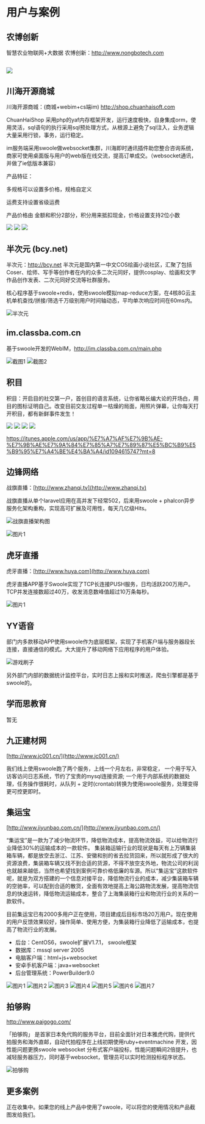# 用户与案例

农博创新
------
智慧农业物联网+大数据
农博创新：<http://www.nongbotech.com>

![](http://www.swoole.com/static/uploads//wiki/201709/19/151640612443.jpg)
------

川海开源商城
-----
川海开源商城：(商城+webim+cs端im) <http://shop.chuanhaisoft.com>

ChuanHaiShop 采用php的yaf内存框架开发，运行速度极快，自身集成orm，使用灵活，sql语句的执行采用sql预处理方式，从根源上避免了sql注入，业务逻辑大量采用行锁，事务，运行稳定。

im服务端采用swoole做websocket集群，川海即时通讯插件助您整合咨询系统，商家可使用桌面版与用户的web版在线交流，提高订单成交。（websocket通讯，并做了ie低版本兼容）

产品特征：

多规格可以设置多价格，规格自定义

运费支持设置省级运费

产品价格由 金额和积分2部分，积分用来抵扣现金，价格设置支持2位小数

![](http://www.swoole.com/static/uploads//wiki/201710/12/779060290888.png)
![](http://www.swoole.com/static/uploads//wiki/201710/12/779270695390.png)
![](http://www.swoole.com/static/uploads//wiki/201711/20/391130410650.jpg)

半次元 (bcy.net)  
------
半次元：<http://bcy.net>
半次元是国内第一中文COS绘画小说社区，汇聚了包括Coser、绘师、写手等创作者在内的众多二次元同好，提供cosplay、绘画和文字作品创作发表、二次元同好交流等社群服务。

核心程序基于swoole+redis，使用swoole模拟map-reduce方案，在4核8G云主机单机查找/拼接/筛选千万级别用户时间轴动态，平均单次响应时间在60ms内。

![半次元](/static/uploads//wiki/201608/18/204860827822.jpg)

im.classba.com.cn
-----
基于swoole开发的WebIM，<http://im.classba.com.cn/main.php>

![截图1](http://www.swoole.com/static/uploads//wiki/201609/28/531100857223.jpg)
![截图2](http://wiki.swoole.com/static/uploads//wiki/201609/28/531710822812.png "截图2")

积目
-----
积目：开启目的社交第一户，首创目的语言系统，让你省略长编大论的开场白，用目的图标证明自己。改变目前交友过程单一枯燥的局面，用照片弹幕，让你每天打开积目，都有新鲜事件发生！

[![](http://ww1.sinaimg.cn/large/0060lm7Tgy1fdl7lqhysbj307i0dc77c.jpg)](http://ww1.sinaimg.cn/large/0060lm7Tgy1fdl7lqhysbj307i0dc77c.jpg)
[![](http://ww1.sinaimg.cn/large/0060lm7Tgy1fdl7lqhen3j307i0dcwhz.jpg)](http://ww1.sinaimg.cn/large/0060lm7Tgy1fdl7lqhen3j307i0dcwhz.jpg)
[![](http://ww2.sinaimg.cn/large/0060lm7Tgy1fdl7lqdz91j307i0dcjtk.jpg)](http://ww2.sinaimg.cn/large/0060lm7Tgy1fdl7lqdz91j307i0dcjtk.jpg)
[![](http://ww4.sinaimg.cn/large/0060lm7Tgy1fdl7lr3p3qj307i0dcwia.jpg)](http://ww4.sinaimg.cn/large/0060lm7Tgy1fdl7lr3p3qj307i0dcwia.jpg)

https://itunes.apple.com/us/app/%E7%A7%AF%E7%9B%AE-%E7%9B%AE%E7%9A%84%E7%85%A7%E7%89%87%E5%BC%B9%E5%B9%95%E7%A4%BE%E4%BA%A4/id1094615747?mt=8

边锋网络
----

战旗直播：[http://www.zhanqi.tv](http://www.zhanqi.tv)

战旗直播从单个laravel应用在高并发下经常502，后来用swoole + phalcon异步服务化架构重构，实现高可扩展及可用性，每天几亿级Hits。


![战旗直播架构图](http://wiki.swoole.com/static/image/zhanqi/1.png)


![图片1](http://wiki.swoole.com/static/image/zhanqi/2.jpg)

虎牙直播
----
虎牙直播：[http://www.huya.com](http://www.huya.com)

虎牙直播APP基于Swoole实现了TCP长连接PUSH服务，日均活跃200万用户。TCP并发连接数超过40万，收发消息数峰值超过10万条每秒。

![图片1](http://wiki.swoole.com/static/image/huya.jpg)

YY语音
----
部门内多款移动APP使用swoole作为底层框架，实现了手机客户端与服务器段长连接，直接通信的模式。大大提升了移动网络下应用程序的用户体验。

![游戏刷子](/static/image/shuazi.png)

另外部门内部的数据统计监控平台，实时日志上报和实时推送，爬虫引擎都是基于swoole的。

学而思教育
----
暂无

九正建材网
-----
[http://www.jc001.cn/](http://www.jc001.cn/)  

我们线上使用swoole跑了两个服务，上线一个月左右，非常稳定，
一个用于写入访客访问日志系统，节约了宝贵的mysql连接资源;
一个用于内部系统的数据处理，任务操作很耗时，从队列 + 定时(crontab)转换为使用swoole服务，处理变得更可控更即时。

集运宝
-----
[http://www.jiyunbao.com.cn/](http://www.jiyunbao.com.cn/)

“集运宝”是一款为了减少物流环节，降低物流成本，提高物流效益，可以给物流行业降低30%的运输成本的一款软件。
集装箱运输行业的现状是每天有上万辆集装箱车辆，都是放空去浙江、江苏、安徽和别的省去拉货回来，所以就形成了很大的资源浪费，集装箱车辆又找不到合适的货源，不得不放空支外地，物流公司的利润也就越来越低，当然也希望找到案例可靠价格低廉的车源。所以“集运宝”这款软件呢，就是为双方搭建的一个信息对接平台，降低物流行业的成本，减少集装箱车辆的空驰率，可以配到合适的散货，全面有效地提高上海公路物流发展，提高物流信息的快速运转，降低物流运输成本，整合了上海集装箱行业和物流行业的关系的一款软件。

目前集运宝已有2000多用户正在使用，项目建成后目标市场20万用户。现在使用的用户反馈效果较好，操作简单、使用方便，为集装箱行业降低了运输成本，也提高了物流行业的发展。

* 后台：CentOS6，swoole扩展V1.7.1， swoole框架
* 数据库：mssql server 2005
* 电脑客户端：html+js+websocket
* 安卓手机客户端：java+websocket
* 后台管理系统：PowerBuilder9.0

![图片1](/static/image/jiyunbao/1.png)
![图片2](/static/image/jiyunbao/2.jpg)
![图片3](/static/image/jiyunbao/3.jpg)
![图片4](/static/image/jiyunbao/4.png)
![图片5](/static/image/jiyunbao/5.png)
![图片6](/static/image/jiyunbao/6.png)
![图片7](/static/image/jiyunbao/7.png)

拍够购
------
<http://www.paigogo.com/>

「拍够购」 是首家日本免代购的服务平台，目前全面针对日本雅虎代购，提供代拍服务和海外直邮，自动代拍程序在上线初期使用ruby+eventmachine 开发，因性能问题更换swoole websocket 分布式客户端投标，性能问题瞬间2倍提升，也减轻服务器压力，同时基于websocket，管理员可以实时检测投标程序状态。

![拍够购](/static/image/paigogo.jpg)

更多案例
-----
正在收集中。如果您的线上产品中使用了swoole，可以将您的使用情况和产品截图发给我们。



